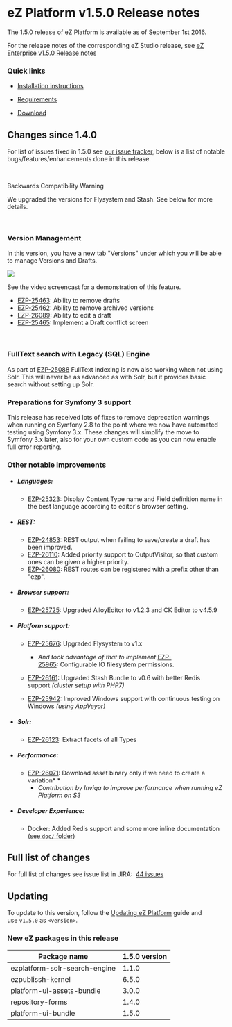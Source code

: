 
# eZ Platform v1.5.0 Release notes


The 1.5.0 release of eZ Platform is available as of September 1st 2016.

For the release notes of the corresponding eZ Studio release, see [eZ Enterprise v1.5.0 Release notes](eZ-Enterprise-v1.5.0-Release-notes_32114946.html)

### Quick links

-   [Installation instructions](../getting_started/install_ez_platform.md)

-   [Requirements](../getting_started/requirements.md)

-   [Download](http://share.ez.no/latest)

## Changes since 1.4.0

For list of issues fixed in 1.5.0 see [our issue tracker](https://jira.ez.no/issues/?filter=-1&jql=project%20%3D%20EZP%20AND%20resolution%20!%3D%20Unresolved%20AND%20fixVersion%20in%20(1.5.0)%20ORDER%20BY%20updatedDate%20ASC), below is a list of notable bugs/features/enhancements done in this release.

 

Backwards Compatibility Warning

We upgraded the versions for Flysystem and Stash. See below for more details.

 

### Version Management

In this version, you have a new tab "Versions" under which you will be able to manage Versions and Drafts.

![](img/featuring_articles.png)

See the video screencast for a demonstration of this feature.

-   [EZP-25463](https://jira.ez.no/browse/EZP-25463): Ability to remove drafts
-   [EZP-25462](https://jira.ez.no/browse/EZP-25462): Ability to remove archived versions
-   [EZP-26089](https://jira.ez.no/browse/EZP-26089): Ability to edit a draft
-   [EZP-25465](https://jira.ez.no/browse/EZP-25465): Implement a Draft conflict screen

 

### FullText search with Legacy (SQL) Engine

As part of [EZP-25088](https://jira.ez.no/browse/EZP-25088) FullText indexing is now also working when not using Solr. This will never be as advanced as with Solr, but it provides basic search without setting up Solr.

### Preparations for Symfony 3 support

This release has received lots of fixes to remove deprecation warnings when running on Symfony 2.8 to the point where we now have automated testing using Symfony 3.x. These changes will simplify the move to Symfony 3.x later, also for your own custom code as you can now enable full error reporting.

### Other notable improvements

-   ##### Languages:

    -   [EZP-25323](https://jira.ez.no/browse/EZP-25323): Display Content Type name and Field definition name in the best language according to editor's browser setting.

-   ##### REST:

    -   [EZP-24853](https://jira.ez.no/browse/EZP-24853): REST output when failing to save/create a draft has been improved.
    -   [EZP-26110](https://jira.ez.no/browse/EZP-26110): Added priority support to OutputVisitor, so that custom ones can be given a higher priority.
    -   [EZP-26080](https://jira.ez.no/browse/EZP-26080): REST routes can be registered with a prefix other than "ezp".
-   ##### Browser support:

    -   [EZP-25725](https://jira.ez.no/browse/EZP-25725): Upgraded AlloyEditor to v1.2.3 and CK Editor to v4.5.9
-   ##### Platform support:

    -   [EZP-25676](https://jira.ez.no/browse/EZP-25676): Upgraded Flysystem to v1.x

        -   *And took advantage of that to implement* [EZP-25965](https://jira.ez.no/browse/EZP-25965): Configurable IO filesystem permissions.

    -   [EZP-26161](https://jira.ez.no/browse/EZP-26161): Upgraded Stash Bundle to v0.6 with better Redis support *(cluster setup with PHP7)*

    -   [EZP-25942](https://jira.ez.no/browse/EZP-25942): Improved Windows support with continuous testing on Windows *(using AppVeyor)*

-   ##### Solr:

    -   [EZP-26123](https://jira.ez.no/browse/EZP-26123): Extract facets of all Types
-   ##### Performance:

    -   [EZP-26071](https://jira.ez.no/browse/EZP-26071): Download asset binary only if we need to create a variation*
        *
        -   *Contribution by Inviqa to improve performance when running eZ Platform on S3*
-   ##### Developer Experience:

    -   Docker: Added Redis support and some more inline documentation ([see `doc/` folder](https://github.com/ezsystems/ezplatform/blob/ff191377fc68c53478c68da892f9eb79dce6347e/doc/docker-compose/redis.yaml))

## Full list of changes

For full list of changes see issue list in JIRA:  [44 issues](https://jira.ez.no/secure/IssueNavigator.jspa?reset=true&jqlQuery=project%3DEZP+and+fixVersion%3D1.5.0+&src=confmacro)

## Updating

To update to this version, follow the [Updating eZ Platform](updating_ez_platform.md) guide and use `v1.5.0` as `<version>`.

### New eZ packages in this release

| Package name | 1.5.0 version |
|--------------|---------------|
| ezplatform-solr-search-engine | 1.1.0 |
| ezpublissh-kernel | 6.5.0 |
| platform-ui-assets-bundle | 3.0.0 |
| repository-forms | 1.4.0 |
| platform-ui-bundle | 1.5.0 |

